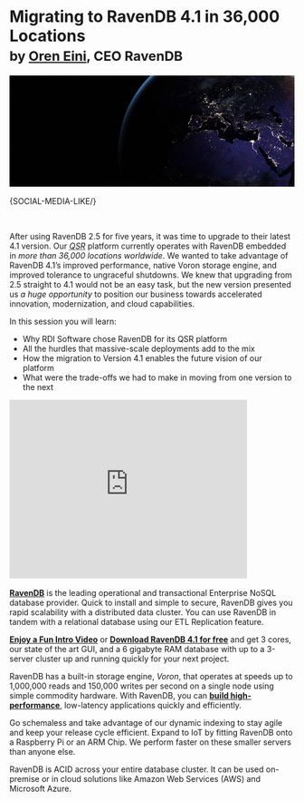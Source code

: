 # Migrating to RavenDB 4.1 in 36,000 Locations<br/><small>by <a href="mailto:ayende@ayende.com">Oren Eini</a>, CEO RavenDB</small>

![Code-A-Like: Using RavenDB for Developer Analytics](images/migrating-to-ravendb-at-36000-locations.jpg)

{SOCIAL-MEDIA-LIKE/}

<br/>

<p>After using RavenDB 2.5 for five years, it was time to upgrade to their latest 4.1 version. Our <acronym title="Quick Service Restaurant"><em>QSR</em></acronym> platform currently operates with RavenDB embedded in <em>more than 36,000 locations worldwide</em>. We wanted to take advantage of RavenDB 4.1’s improved performance, native Voron storage engine, and improved tolerance to ungraceful shutdowns. We knew that upgrading from 2.5 straight to 4.1 would not be an easy task, but the new version presented us <em>a huge opportunity</em> to position our business towards accelerated innovation, modernization, and cloud capabilities.</p>

<p>In this session you will learn:</p>
<ul>
    <li>Why RDI Software chose RavenDB for its QSR platform</li>
    <li>All the hurdles that massive-scale deployments add to the mix</li>
    <li>How the migration to Version 4.1 enables the future vision of our platform</li>
    <li>What were the trade-offs we had to make in moving from one version to the next</li>
</ul>

<div class="youtube-frame youtube-frame">
    <div class="embed-responsive embed-responsive-16by9">
        <iframe class="embed-responsive-item" width="420" height="315" src="https://www.youtube.com/embed/Jd1vYmhwpAQ" frameborder="0" allowfullscreen></iframe>
    </div>
</div>

<div class="bottom-line">
    <p>
        <a href="https://ravendb.net/"><strong>RavenDB</strong></a> is the leading operational and transactional Enterprise NoSQL database provider. Quick to install and simple to secure, RavenDB gives you rapid scalability with a distributed data cluster. You can use RavenDB in tandem with a relational database using our ETL Replication feature.
    </p>
    <p>
        <a href="https://ravendb.net#play-video"><strong>Enjoy a Fun Intro Video</strong></a> or <a href="https://ravendb.net/downloads"><strong>Download RavenDB 4.1 for free</strong></a> and get 3 cores, our state of the art GUI, and a 6 gigabyte RAM database with up to a 3-server cluster up and running quickly for your next project.
    </p>
    <p>
        RavenDB has a built-in storage engine, <em>Voron</em>, that operates at speeds up to 1,000,000 reads and 150,000 writes per second on a single node using simple commodity hardware. With RavenDB, you can <a href="https://ravendb.net/features"><strong>build high-performance</strong></a>, low-latency applications quickly and efficiently.
    </p>
    <p>
        Go schemaless and take advantage of our dynamic indexing to stay agile and keep your release cycle efficient. Expand to IoT by fitting RavenDB onto a Raspberry Pi or an ARM Chip. We perform faster on these smaller servers than anyone else. 
    </p>
    <p>
        RavenDB is ACID across your entire database cluster. It can be used on-premise or in cloud solutions like Amazon Web Services (AWS) and Microsoft Azure.
    </p>
</div>

